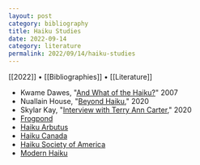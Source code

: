 ```yaml
---
layout: post
category: bibliography
title: Haiku Studies
date: 2022-09-14
category: literature
permalink: 2022/09/14/haiku-studies
---
```


[[2022]] • [[Bibliographies]] • [[Literature]]

* Kwame Dawes, "[And What of the Haiku?](https://www.poetryfoundation.org/harriet-books/2007/03/and-what-of-the-haiku)" 2007
* Nuallain House, "[Beyond Haiku](https://thenewblackbartpoetrysociety.wordpress.com/2020/12/01/beyond-haiku/)," 2020
* Skylar Kay, "[Interview with Terry Ann Carter](https://freefallmagazine.ca/interview-with-terry-ann-carter/)," 2020
* [Frogpond](https://www.hsa-haiku.org/frogpond/)
* [Haiku Arbutus](https://www.facebook.com/people/Haiku-Arbutus/100064836544840/)
* [Haiku Canada](http://www.haikucanada.org/)
* [Haiku Society of America](https://www.hsa-haiku.org/)
* [Modern Haiku](https://www.modernhaiku.org/)
